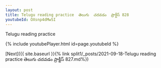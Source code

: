 ```yaml
---
layout: post
title: Telugu reading practice  తెలుగు  చదవడం  ప్రాక్టీస్ 828
youtubeId: OXsnp4dMwSI
---
```

 
 
Telugu reading practice
 
 
 
 
 


{% include youtubePlayer.html id=page.youtubeId %}
 
[Next]({{ site.baseurl }}{% link  split1/_posts/2021-09-18-Telugu reading practice  తెలుగు  చదవడం  ప్రాక్టీస్ 827.md%})
 
